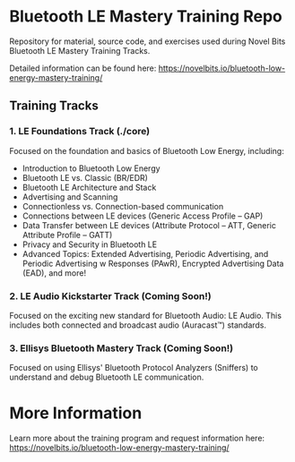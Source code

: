 # Bluetooth LE Mastery Training Repo
Repository for material, source code, and exercises used during Novel Bits Bluetooth LE Mastery Training Tracks.

Detailed information can be found here: https://novelbits.io/bluetooth-low-energy-mastery-training/

## Training Tracks
### 1. LE Foundations Track (./core)
Focused on the foundation and basics of Bluetooth Low Energy, including:
- Introduction to Bluetooth Low Energy
- Bluetooth LE vs. Classic (BR/EDR)
- Bluetooth LE Architecture and Stack
- Advertising and Scanning
- Connectionless vs. Connection-based communication
- Connections between LE devices (Generic Access Profile – GAP)
- Data Transfer between LE devices (Attribute Protocol – ATT, Generic Attribute Profile – GATT)
- Privacy and Security in Bluetooth LE
- Advanced Topics: Extended Advertising, Periodic Advertising, and Periodic Advertising w Responses (PAwR), Encrypted Advertising Data (EAD), and more!

### 2. LE Audio Kickstarter Track (Coming Soon!)
Focused on the exciting new standard for Bluetooth Audio: LE Audio. This includes both connected and broadcast audio (Auracast™) standards.

### 3. Ellisys Bluetooth Mastery Track (Coming Soon!)
Focused on using Ellisys' Bluetooth Protocol Analyzers (Sniffers) to understand and debug Bluetooth LE communication. 
# More Information
Learn more about the training program and request information here: https://novelbits.io/bluetooth-low-energy-mastery-training/
